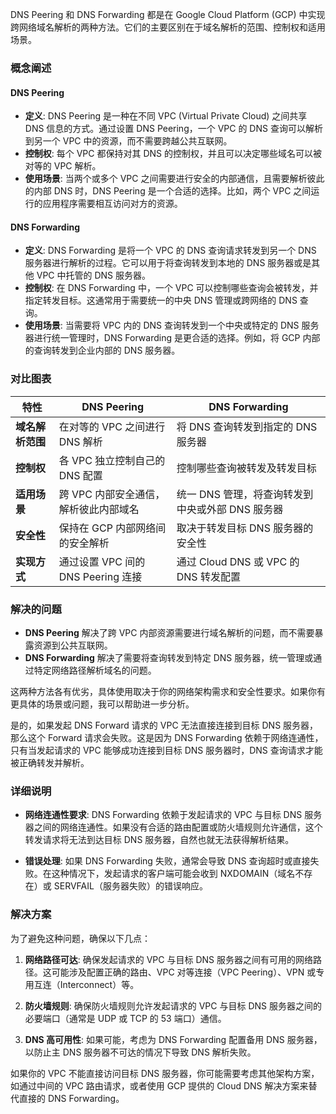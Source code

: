 DNS Peering 和 DNS Forwarding 都是在 Google Cloud Platform (GCP) 中实现跨网络域名解析的两种方法。它们的主要区别在于域名解析的范围、控制权和适用场景。

### 概念阐述

#### DNS Peering
- **定义**: DNS Peering 是一种在不同 VPC (Virtual Private Cloud) 之间共享 DNS 信息的方式。通过设置 DNS Peering，一个 VPC 的 DNS 查询可以解析到另一个 VPC 中的资源，而不需要跨越公共互联网。
- **控制权**: 每个 VPC 都保持对其 DNS 的控制权，并且可以决定哪些域名可以被对等的 VPC 解析。
- **使用场景**: 当两个或多个 VPC 之间需要进行安全的内部通信，且需要解析彼此的内部 DNS 时，DNS Peering 是一个合适的选择。比如，两个 VPC 之间运行的应用程序需要相互访问对方的资源。

#### DNS Forwarding
- **定义**: DNS Forwarding 是将一个 VPC 的 DNS 查询请求转发到另一个 DNS 服务器进行解析的过程。它可以用于将查询转发到本地的 DNS 服务器或是其他 VPC 中托管的 DNS 服务器。
- **控制权**: 在 DNS Forwarding 中，一个 VPC 可以控制哪些查询会被转发，并指定转发目标。这通常用于需要统一的中央 DNS 管理或跨网络的 DNS 查询。
- **使用场景**: 当需要将 VPC 内的 DNS 查询转发到一个中央或特定的 DNS 服务器进行统一管理时，DNS Forwarding 是更合适的选择。例如，将 GCP 内部的查询转发到企业内部的 DNS 服务器。

### 对比图表

| 特性                  | DNS Peering                                              | DNS Forwarding                                           |
|-----------------------|----------------------------------------------------------|----------------------------------------------------------|
| **域名解析范围**      | 在对等的 VPC 之间进行 DNS 解析                            | 将 DNS 查询转发到指定的 DNS 服务器                        |
| **控制权**            | 各 VPC 独立控制自己的 DNS 配置                           | 控制哪些查询被转发及转发目标                              |
| **适用场景**          | 跨 VPC 内部安全通信，解析彼此内部域名                      | 统一 DNS 管理，将查询转发到中央或外部 DNS 服务器            |
| **安全性**            | 保持在 GCP 内部网络间的安全解析                           | 取决于转发目标 DNS 服务器的安全性                          |
| **实现方式**          | 通过设置 VPC 间的 DNS Peering 连接                         | 通过 Cloud DNS 或 VPC 的 DNS 转发配置                     |

### 解决的问题

- **DNS Peering** 解决了跨 VPC 内部资源需要进行域名解析的问题，而不需要暴露资源到公共互联网。
- **DNS Forwarding** 解决了需要将查询转发到特定 DNS 服务器，统一管理或通过特定网络路径解析域名的问题。

这两种方法各有优劣，具体使用取决于你的网络架构需求和安全性要求。如果你有更具体的场景或问题，我可以帮助进一步分析。

是的，如果发起 DNS Forward 请求的 VPC 无法直接连接到目标 DNS 服务器，那么这个 Forward 请求会失败。这是因为 DNS Forwarding 依赖于网络连通性，只有当发起请求的 VPC 能够成功连接到目标 DNS 服务器时，DNS 查询请求才能被正确转发并解析。

### 详细说明

- **网络连通性要求**: DNS Forwarding 依赖于发起请求的 VPC 与目标 DNS 服务器之间的网络连通性。如果没有合适的路由配置或防火墙规则允许通信，这个转发请求将无法到达目标 DNS 服务器，自然也就无法获得解析结果。

- **错误处理**: 如果 DNS Forwarding 失败，通常会导致 DNS 查询超时或直接失败。在这种情况下，发起请求的客户端可能会收到 NXDOMAIN（域名不存在）或 SERVFAIL（服务器失败）的错误响应。

### 解决方案

为了避免这种问题，确保以下几点：
1. **网络路径可达**: 确保发起请求的 VPC 与目标 DNS 服务器之间有可用的网络路径。这可能涉及配置正确的路由、VPC 对等连接（VPC Peering）、VPN 或专用互连（Interconnect）等。
   
2. **防火墙规则**: 确保防火墙规则允许发起请求的 VPC 与目标 DNS 服务器之间的必要端口（通常是 UDP 或 TCP 的 53 端口）通信。

3. **DNS 高可用性**: 如果可能，考虑为 DNS Forwarding 配置备用 DNS 服务器，以防止主 DNS 服务器不可达的情况下导致 DNS 解析失败。

如果你的 VPC 不能直接访问目标 DNS 服务器，你可能需要考虑其他架构方案，如通过中间的 VPC 路由请求，或者使用 GCP 提供的 Cloud DNS 解决方案来替代直接的 DNS Forwarding。
